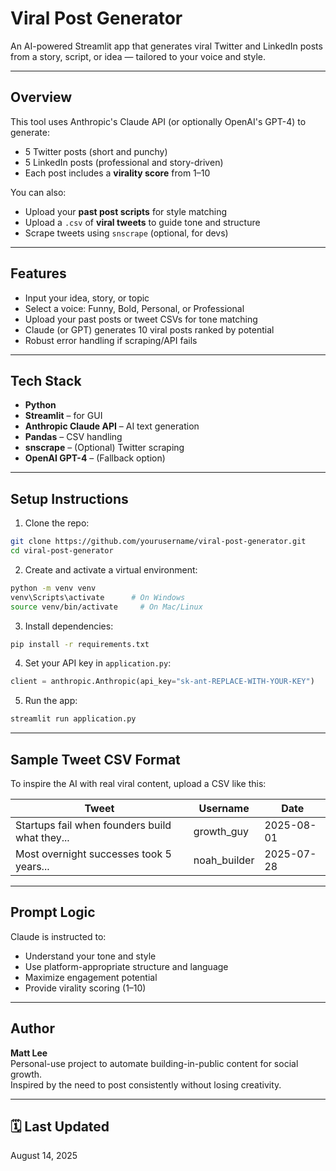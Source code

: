 # Viral Post Generator

An AI-powered Streamlit app that generates viral Twitter and LinkedIn posts from a story, script, or idea — tailored to your voice and style.

---

## Overview

This tool uses Anthropic's Claude API (or optionally OpenAI's GPT-4) to generate:
- 5 Twitter posts (short and punchy)
- 5 LinkedIn posts (professional and story-driven)
- Each post includes a **virality score** from 1–10

You can also:
- Upload your **past post scripts** for style matching
- Upload a `.csv` of **viral tweets** to guide tone and structure
- Scrape tweets using `snscrape` (optional, for devs)

---

## Features

- Input your idea, story, or topic
- Select a voice: Funny, Bold, Personal, or Professional
- Upload your past posts or tweet CSVs for tone matching
- Claude (or GPT) generates 10 viral posts ranked by potential
- Robust error handling if scraping/API fails

---

## Tech Stack

- **Python**
- **Streamlit** – for GUI
- **Anthropic Claude API** – AI text generation
- **Pandas** – CSV handling
- **snscrape** – (Optional) Twitter scraping
- **OpenAI GPT-4** – (Fallback option)

---

## Setup Instructions

1. Clone the repo:
```bash
git clone https://github.com/yourusername/viral-post-generator.git
cd viral-post-generator
```

2. Create and activate a virtual environment:
```bash
python -m venv venv
venv\Scripts\activate      # On Windows
source venv/bin/activate     # On Mac/Linux
```

3. Install dependencies:
```bash
pip install -r requirements.txt
```

4. Set your API key in `application.py`:
```python
client = anthropic.Anthropic(api_key="sk-ant-REPLACE-WITH-YOUR-KEY")
```

5. Run the app:
```bash
streamlit run application.py
```

---

## Sample Tweet CSV Format

To inspire the AI with real viral content, upload a CSV like this:

| Tweet                                           | Username     | Date       |
|------------------------------------------------|--------------|------------|
| Startups fail when founders build what they... | growth_guy   | 2025-08-01 |
| Most overnight successes took 5 years...       | noah_builder | 2025-07-28 |

---

## Prompt Logic

Claude is instructed to:
- Understand your tone and style
- Use platform-appropriate structure and language
- Maximize engagement potential
- Provide virality scoring (1–10)

---

## Author

**Matt Lee**  
Personal-use project to automate building-in-public content for social growth.  
Inspired by the need to post consistently without losing creativity.

---

## 🗓 Last Updated
August 14, 2025
